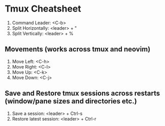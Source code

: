 # Tmux Cheatsheet

1. Command Leader: \<C-b\>
2. Split Horizontally: \<leader\> + "
3. Split Vertically: \<leader\> + %

## Movements (works across tmux and neovim)

1. Move Left: \<C-h\>
2. Move Right: \<C-l\>
3. Move Up: \<C-k\>
4. Move Down: \<C-j\>


## Save and Restore tmux sessions across restarts (window/pane sizes and directories etc.)

1. Save a session: \<leader\> + Ctrl-s
2. Restore latest session: \<leader\> + Ctrl-r
